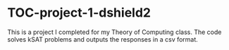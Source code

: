 # TOC-project-1-dshield2
This is a project I completed for my Theory of Computing class.
The code solves kSAT problems and outputs the responses in a csv format.
